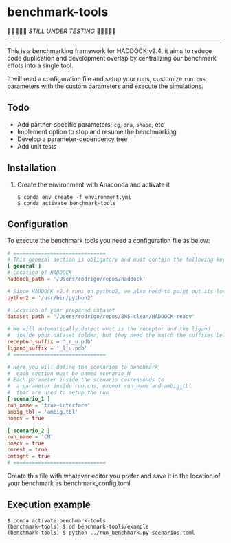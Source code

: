 # benchmark-tools

🚧🚧🚧🚧🚧 _STILL UNDER TESTING_ 🚧🚧🚧🚧🚧

---

This is a benchmarking framework for HADDOCK v2.4, it aims to reduce code duplication and development overlap by centralizing our benchmark effots into a single tool.

It will read a configuration file and setup your runs, customize `run.cns` parameters with the custom parameters and execute the simulations.

## Todo

- Add partner-specific parameters; `cg`, `dna`, `shape`, etc
- Implement option to stop and resume the benchmarking
- Develop a parameter-dependency tree
- Add unit tests

## Installation

1.  Create the environment with Anaconda and activate it

    ```
    $ conda env create -f environment.yml
    $ conda activate benchmark-tools
    ```

## Configuration

To execute the benchmark tools you need a configuration file as below:

```toml
# ==============================
# This general section is obligatory and must contain the following keys
[ general ]
# Location of HADDOCK
haddock_path = '/Users/rodrigo/repos/haddock'

# Since HADDOCK v2.4 runs on python2, we also need to point out its location
python2 = '/usr/bin/python2'

# Location of your prepared dataset
dataset_path = '/Users/rodrigo/repos/BM5-clean/HADDOCK-ready'

# We will automatically detect what is the receptor and the ligand
#  inside your dataset folder, but they need the match the suffixes below
receptor_suffix = '_r_u.pdb'
ligand_suffix = '_l_u.pdb'
# ==============================

# Here you will define the scenarios to benchmark,
#  each section must be named scenario_N
# Each parameter inside the scenario corresponds to
#  a parameter inside run.cns, except run_name and ambig_tbl
#  that are used to setup the run
[ scenario_1 ]
run_name = 'true-interface'
ambig_tbl = 'ambig.tbl'
noecv = true

[ scenario_2 ]
run_name = 'CM'
noecv = true
cmrest = true
cmtight = true
# ==============================
```

Create this file with whatever editor you prefer and save it in the location of your benchmark as benchmark_config.toml

## Execution example

    $ conda activate benchmark-tools
    (benchmark-tools) $ cd benchmark-tools/example
    (benchmark-tools) $ python ../run_benchmark.py scenarios.toml
